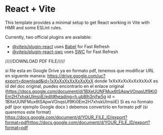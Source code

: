 # React + Vite

This template provides a minimal setup to get React working in Vite with HMR and some ESLint rules.

Currently, two official plugins are available:

- [@vitejs/plugin-react](https://github.com/vitejs/vite-plugin-react/blob/main/packages/plugin-react/README.md) uses [Babel](https://babeljs.io/) for Fast Refresh
- [@vitejs/plugin-react-swc](https://github.com/vitejs/vite-plugin-react-swc) uses [SWC](https://swc.rs/) for Fast Refresh

/////DOWNLOAD PDF FILE/////

si file esta en Google Drive ya en formato pdf, tenemos que modificar URL en siguente manera:
https://drive.google.com/uc?export=download&id=1xXxXxXxXxXxXxXxX
donde 1xXxXxXxXxXxXxXxX es id del doc original,  puedes encontrarlo en el enlace original 
(https://docs.google.com/document/d/1BXeUUNFMux6tSApwVOnqsUf9Ki0Em2H7xhskUlmsiiE/edit#heading=h.ub8lh3njfw5g
id = 1BXeUUNFMux6tSApwVOnqsUf9Ki0Em2H7xhskUlmsiiE) 
Si es no formato pdf (por ejemplo Google docx ) debemos convertirlo en formato pdf (si queremos este format)
https://docs.google.com/document/d/YOUR_FILE_ID/export?format=pdfhttps://docs.google.com/document/d/YOUR_FILE_ID/export?format=pdf
